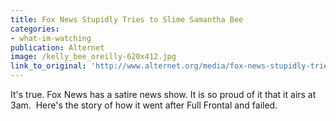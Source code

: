 ```yaml
---
title: Fox News Stupidly Tries to Slime Samantha Bee
categories: 
- what-im-watching
publication: Alternet
image: /kelly_bee_oreilly-620x412.jpg
link_to_original: 'http://www.alternet.org/media/fox-news-stupidly-tries-slime-samantha-bee'
---
```



It's true. Fox News has a satire news show. It is so proud of it that it airs at 3am.&nbsp; Here's the story of how it went after Full Frontal and failed.